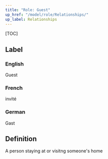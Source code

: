 ```yaml
---
title: "Role: Guest"
up_href: "/model/role/Relationships/"
up_label: Relationships
---
```


[TOC]

## Label

### English
Guest

### French
invité

### German
Gast

## Definition
A person staying at or visitng someone's home
